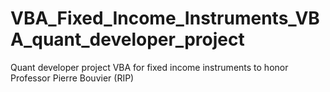 # VBA_Fixed_Income_Instruments_VBA_quant_developer_project
Quant developer project VBA for fixed income instruments to honor Professor Pierre Bouvier (RIP)

